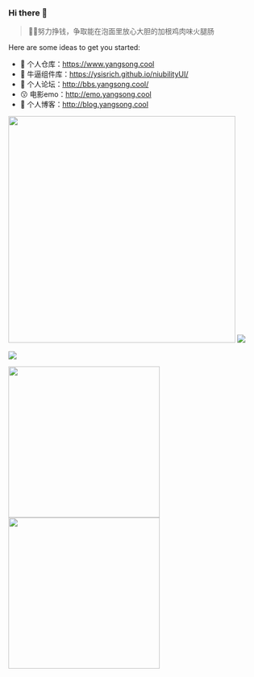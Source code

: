 ### Hi there 👋


> 🤪🤪努力挣钱，争取能在泡面里放心大胆的加根鸡肉味火腿肠

Here are some ideas to get you started:

- 🔭 个人仓库：https://www.yangsong.cool
- 🌱 牛逼组件库：https://ysisrich.github.io/niubilityUI/
- 👯 个人论坛：http://bbs.yangsong.cool/
- 😗 电影emo：http://emo.yangsong.cool
- 🤔 个人博客：http://blog.yangsong.cool


<p align="left">
    <img  style="width:450px;" src="https://github-readme-stats.vercel.app/api?username=ysisrich&theme=tokyonight&hide_title=true&locale=cn&show_icons=true&line_height=22&hide_border=true" />
    <img  src="https://github-readme-stats.vercel.app/api/top-langs/?username=ysisrich&layout=compact&theme=tokyonight&hide_title=true&hide_border=true" />
</p>

<p align="left" style="display:flex">
    <img style="float:left" src="https://cdn.jsdelivr.net/gh/ysisrich/Assets/readme/readme.gif" />
    <div >
        <a href="https://github.com/ysisrich/niubilityUI">
          <img style="width:300px" src="https://github-readme-stats.vercel.app/api/pin/?username=ysisrich&repo=niubilityUI&theme=tokyonight&hide_border=true" />
        </a>
        <a href="https://github.com/ysisrich/personal-navigation">
          <img style="width:300px" src="https://github-readme-stats.vercel.app/api/pin/?username=ysisrich&repo=personal-navigation&theme=tokyonight&hide_border=true" />
        </a>
    </div>
</p>



